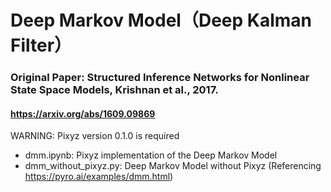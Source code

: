 # Deep Markov Model（Deep Kalman Filter）
### Original Paper: Structured Inference Networks for Nonlinear State Space Models, Krishnan et al., 2017.
#### https://arxiv.org/abs/1609.09869

WARNING: Pixyz version 0.1.0 is required

* dmm.ipynb: Pixyz implementation of the Deep Markov Model
* dmm_without_pixyz.py: Deep Markov Model without Pixyz (Referencing https://pyro.ai/examples/dmm.html)
